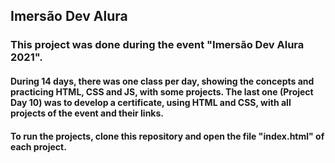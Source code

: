 ## Imersão Dev Alura

### This project was done during the event "Imersão Dev Alura 2021". 

#### During 14 days, there was one class per day, showing the concepts and practicing HTML, CSS and JS, with some projects. The last one (Project Day 10) was to develop a certificate, using HTML and CSS, with all projects of the event and their links.

#### To run the projects, clone this repository and open the file "index.html" of each project.
